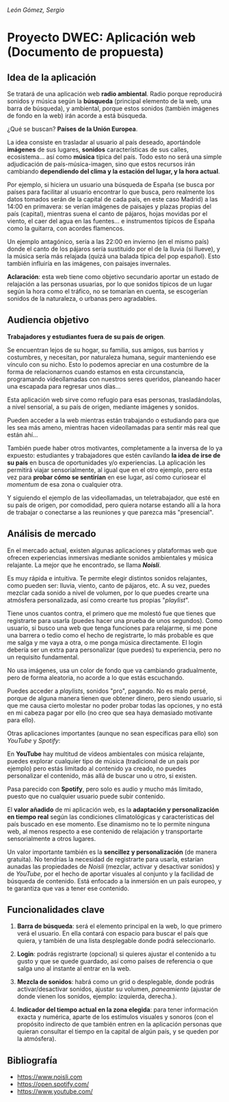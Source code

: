 <!-- vista previa ctrl-k + v -->
<!-- publicar en github para entregar -->


*León Gómez, Sergio*

# Proyecto DWEC: Aplicación web (Documento de propuesta)

## Idea de la aplicación

Se tratará de una aplicación web **radio ambiental**. Radio porque reproducirá sonidos y música según la **búsqueda** (principal elemento de la web, una barra de búsqueda), y ambiental, porque estos sonidos (también imágenes de fondo en la web) irán acorde a está búsqueda.

¿Qué se buscan? **Países de la Unión Europea**.

La idea consiste en trasladar al usuario al país deseado, aportándole **imágenes** de sus lugares, **sonidos** características de sus calles, ecosistema... así como **música** típica del país. Todo esto no será una simple adjudicación de país-música-imagen, sino que estos recursos irán cambiando **dependiendo del clima y la estación del lugar, y la hora actual**.

Por ejemplo, si hiciera un usuario una búsqueda de España (se busca por países para facilitar al usuario encontrar lo que busca, pero realmente los datos tomados serán de la capital de cada país, en este caso Madrid) a las 14:00 en primavera: se verían imágenes de paisajes y plazas propias del país (capital), mientras suena el canto de pájaros, hojas movidas por el viento, el caer del agua en las fuentes... e instrumentos típicos de España como la guitarra, con acordes flamencos.

Un ejemplo antagónico, sería a las 22:00 en invierno (en el mismo país) donde el canto de los pájaros sería sustituido por el de la lluvia (si llueve), y la música sería más relajada (quizá una balada típica del pop español). Esto también influiría en las imágenes, con paisajes invernales.

**Aclaración**: esta web tiene como objetivo secundario aportar un estado de relajación a las personas usuarias, por lo que sonidos típicos de un lugar según la hora como el tráfico, no se tomarían en cuenta, se escogerían sonidos de la naturaleza, o urbanas pero agradables.

## Audiencia objetivo

**Trabajadores y estudiantes fuera de su país de origen**.

Se encuentran lejos de su hogar, su familia, sus amigos, sus barrios y costumbres, y necesitan, por naturaleza humana, seguir manteniendo ese vínculo con su nicho. Esto lo podemos apreciar en una costumbre de la forma de relacionarnos cuando estamos en esta circunstancia, programando videollamadas con nuestros seres queridos, planeando hacer una escapada para regresar unos días...

Esta aplicación web sirve como refugio para esas personas, trasladándolas, a nivel sensorial, a su país de origen, mediante imágenes y sonidos.

Pueden acceder a la web mientras están trabajando o estudiando para que les sea más ameno, mientras hacen videollamadas para sentir más real que están ahí...

También puede haber otros motivantes, completamente a la inversa de lo ya expuesto: estudiantes y trabajadores que estén cavilando **la idea de irse de su país** en busca de oportunidades y/o experiencias. La aplicación les permitirá viajar sensorialmente, al igual que en el otro ejemplo, pero esta vez para **probar cómo se sentirían** en ese lugar, así como curiosear el *momentum* de esa zona o cualquier otra.

Y siguiendo el ejemplo de las videollamadas, un teletrabajador, que esté en su país de origen, por comodidad, pero quiera notarse estando allí a la hora de trabajar o conectarse a las reuniones y que parezca más "presencial".

## Análisis de mercado

En el mercado actual, existen algunas aplicaciones y plataformas web que ofrecen experiencias inmersivas mediante sonidos ambientales y música relajante. La mejor que he encontrado, se llama ***Noisli***.

Es muy rápida e intuitiva. Te permite elegir distintos sonidos relajantes, como pueden ser: lluvia, viento, canto de pájaros, etc. A su vez, puedes mezclar cada sonido a nivel de volumen, por lo que puedes crearte una atmósfera personalizada, así como crearte tus propias "*playlist*".

Tiene unos cuantos contra, el primero que me molestó fue que tienes que registrarte para usarla (puedes hacer una prueba de unos segundos). Como usuario, si busco una web que tenga funciones para relajarme, si me pone una barrera o tedio como el hecho de registrarte, lo más probable es que me salga y me vaya a otra, o me ponga música directamente. El login debería ser un extra para personalizar (que puedes) tu experiencia, pero no un requisito fundamental.

No usa imágenes, usa un color de fondo que va cambiando gradualmente, pero de forma aleatoria, no acorde a lo que estás escuchando.

Puedes acceder a *playlists*, sonidos "pro", pagando. No es malo persé, porque de alguna manera tienen que obtener dinero, pero siendo usuario, si que me causa cierto molestar no poder probar todas las opciones, y no está en mi cabeza pagar por ello (no creo que sea haya demasiado motivante para ello).

Otras aplicaciones importantes (aunque no sean específicas para ello) son *YouTube* y *Spotify*:

En **YouTube** hay multitud de vídeos ambientales con música relajante, puedes explorar cualquier tipo de música (tradicional de un país por ejemplo) pero estás limitado al contenido ya creado, no puedes personalizar el contenido, más allá de buscar uno u otro, si existen.

Pasa parecido con **Spotify**, pero solo es audio y mucho más limitado, puesto que no cualquier usuario puede subir contenido.

El **valor añadido** de mi aplicación web, es la **adaptación y personalización en tiempo real** según las condiciones climatológicas y características del país buscado en ese momento. Ese dinamismo no te lo permite ninguna web, al menos respecto a ese contenido de relajación y transportarte sensorialmente a otros lugares.

Un valor importante también es la **sencillez y personalización** (de manera gratuita). No tendrías la necesidad de registrarte para usarla, estarían aunadas las propiedades de *Noisli* (mezclar, activar y desactivar sonidos) y de *YouTube*, por el hecho de aportar visuales al conjunto y la facilidad de búsqueda de contenido. Está enfocado a la inmersión en un país europeo, y te garantiza que vas a tener ese contenido.

## Funcionalidades clave

1. **Barra de búsqueda**: será el elemento principal en la web, lo que primero verá el usuario. En ella contará con espacio para buscar el país que quiera, y también de una lista desplegable donde podrá seleccionarlo.

2. **Login**: podrás registrarte (opcional) si quieres ajustar el contenido a tu gusto y que se quede guardado, así como países de referencia o que salga uno al instante al entrar en la web.

3. **Mezcla de sonidos**: habrá como un grid o desplegable, donde podrás activar/desactivar sonidos, ajustar su volumen, *paneamiento* (ajustar de donde vienen los sonidos, ejemplo: izquierda, derecha.).

4. **Indicador del tiempo actual en la zona elegida**: para tener información exacta y numérica, aparte de los estímulos visuales y sonoros (con el propósito indirecto de que también entren en la aplicación personas que quieran consultar el tiempo en la capital de algún país, y se queden por la atmósfera).

## Bibliografía

- https://www.noisli.com
- https://open.spotify.com/
- https://www.youtube.com/